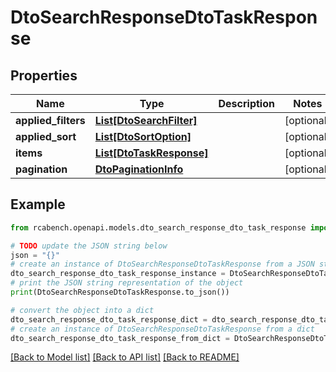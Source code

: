 # DtoSearchResponseDtoTaskResponse


## Properties

Name | Type | Description | Notes
------------ | ------------- | ------------- | -------------
**applied_filters** | [**List[DtoSearchFilter]**](DtoSearchFilter.md) |  | [optional] 
**applied_sort** | [**List[DtoSortOption]**](DtoSortOption.md) |  | [optional] 
**items** | [**List[DtoTaskResponse]**](DtoTaskResponse.md) |  | [optional] 
**pagination** | [**DtoPaginationInfo**](DtoPaginationInfo.md) |  | [optional] 

## Example

```python
from rcabench.openapi.models.dto_search_response_dto_task_response import DtoSearchResponseDtoTaskResponse

# TODO update the JSON string below
json = "{}"
# create an instance of DtoSearchResponseDtoTaskResponse from a JSON string
dto_search_response_dto_task_response_instance = DtoSearchResponseDtoTaskResponse.from_json(json)
# print the JSON string representation of the object
print(DtoSearchResponseDtoTaskResponse.to_json())

# convert the object into a dict
dto_search_response_dto_task_response_dict = dto_search_response_dto_task_response_instance.to_dict()
# create an instance of DtoSearchResponseDtoTaskResponse from a dict
dto_search_response_dto_task_response_from_dict = DtoSearchResponseDtoTaskResponse.from_dict(dto_search_response_dto_task_response_dict)
```
[[Back to Model list]](../README.md#documentation-for-models) [[Back to API list]](../README.md#documentation-for-api-endpoints) [[Back to README]](../README.md)


